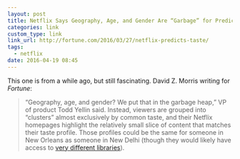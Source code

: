 ```yaml
---
layout: post
title: Netflix Says Geography, Age, and Gender Are “Garbage” for Predicting Taste | Fortune
categories: link
custom_type: link
link_url: http://fortune.com/2016/03/27/netflix-predicts-taste/
tags:
  - netflix
date: 2016-04-19 08:45
---
```

This one is from a while ago, but still fascinating. David Z. Morris writing for *Fortune*:

> “Geography, age, and gender? We put that in the garbage heap,” VP of product Todd Yellin said. Instead, viewers are grouped into “clusters” almost exclusively by common taste, and their Netflix homepages highlight the relatively small slice of content that matches their taste profile. Those profiles could be the same for someone in New Orleans as someone in New Delhi (though they would likely have access to [very different libraries](http://www.wired.com/2015/12/netflix-ridiculous-six-adam-sandler-to-beat-hollywood-and-rule-the-world/)).

